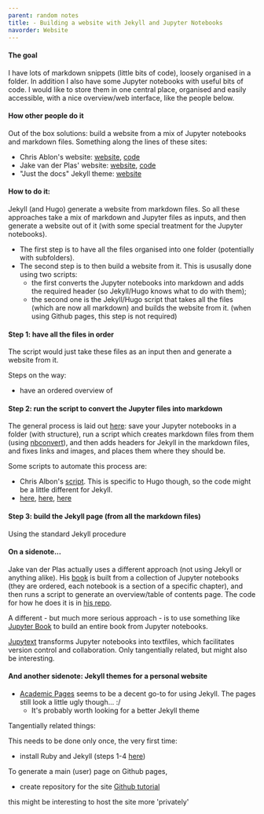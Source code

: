 ```yaml
---
parent: random notes 
title: - Building a website with Jekyll and Jupyter Notebooks 
navorder: Website 
---
```


#### The goal
I have lots of markdown snippets (little bits of code), loosely organised in a folder. In addition I also have some Jupyter notebooks with useful bits of code. I would like to store them in one central place, organised and easily accessible, with a nice overview/web interface, like the people below.


#### How other people do it
Out of the box solutions: build a website from a mix of Jupyter notebooks and markdown files. Something along the lines of these sites:
- Chris Ablon's website: [website](https://chrisalbon.com/), [code](https://github.com/chrisalbon/notes)
- Jake van der Plas' website: [website](), [code]()
- "Just the docs" Jekyll theme: [website](https://github.com/pmarsceill/just-the-docs)


#### How to do it:
Jekyll (and Hugo) generate a website from markdown files.
So all these approaches take a mix of markdown and Jupyter files as inputs, and then generate a website out of it (with some special treatment for the Jupyter notebooks). 
- The first step is to have all the files organised into one folder (potentially with subfolders). 
- The second step is to then build a website from it. This is ususally done using two scripts:
	- the first converts the Jupyter notebooks into markdown and adds the required header (so Jekyll/Hugo knows what to do with them); 
	- the second one is the Jekyll/Hugo script that takes all the files (which are now all markdown) and builds the website from it. (when using Github pages, this step is not required)

#### Step 1: have all the files in order
The script would just take these files as an input then and generate a website from it.

Steps on the way:
- have an ordered overview of 


#### Step 2: run the script to convert the Jupyter files into markdown
The general process is laid out [here](https://cduvallet.github.io/posts/2018/03/ipython-notebooks-jekyll): save your Jupyter notebooks in a folder (with structure), run a script which creates markdown files from them (using [nbconvert](https://nbconvert.readthedocs.io/en/latest/)), and then adds headers for Jekyll in the markdown files, and fixes links and images, and places them where they should be.

Some scripts to automate this process are:
- Chris Albon's [script](https://github.com/chrisalbon/notes/blob/master/make.ipynb). This is specific to Hugo though, so the code might be a little different for Jekyll.
- [here](https://github.com/mobeets/jekyll-ipython-markdown), [here](https://gist.github.com/tgarc/7d6901858ef708030c19), [here](https://jaketae.github.io/blog/jupyter-automation/)


#### Step 3: build the Jekyll page (from all the markdown files)
Using the standard Jekyll procedure


#### On a sidenote...
Jake van der Plas actually uses a different approach (not using Jekyll or anything alike). His [book](https://jakevdp.github.io/PythonDataScienceHandbook/index.html) is built from a collection of Jupyter notebooks (they are ordered, each notebook is a section of a specific chapter), and then runs a script to generate an overview/table of contents page. The code for how he does it is in [his repo](https://github.com/jakevdp/PythonDataScienceHandbook/tree/master/tools).

A different - but much more serious approach - is to use something like [Jupyter Book](https://jupyterbook.org/intro.html) to build an entire book from Jupyter notebooks.

[Jupytext](https://github.com/mwouts/jupytext) transforms Jupyter notebooks into textfiles, which facilitates version control and collaboration. Only tangentially related, but might also be interesting.


#### And another sidenote: Jekyll themes for a personal website
- [Academic Pages](https://academicpages.github.io/) seems to be a decent go-to for using Jekyll. The pages still look a little ugly though... :/
	- It's probably worth looking for a better Jekyll theme


Tangentially related things:





This needs to be done only once, the very first time:
- install Ruby and Jekyll (steps 1-4 [here](https://jekyllrb.com/docs/installation/windows/))

To generate a main (user) page on Github pages, 
- create repository for the site [Github tutorial](https://jekyllrb.com/docs/installation/windows/)


this might be interesting to host the site more 'privately'

